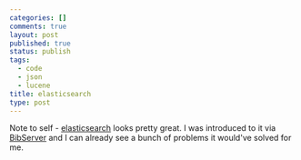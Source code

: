 ```yaml
--- 
categories: []
comments: true
layout: post
published: true
status: publish
tags: 
  - code
  - json
  - lucene
title: elasticsearch
type: post
---
```

Note to self - <a href="http://www.elasticsearch.org/">elasticsearch</a> looks pretty great. I was introduced to it via <a href="http://bibserver.org/">BibServer</a> and I can already see a bunch of problems it would've solved for me.
